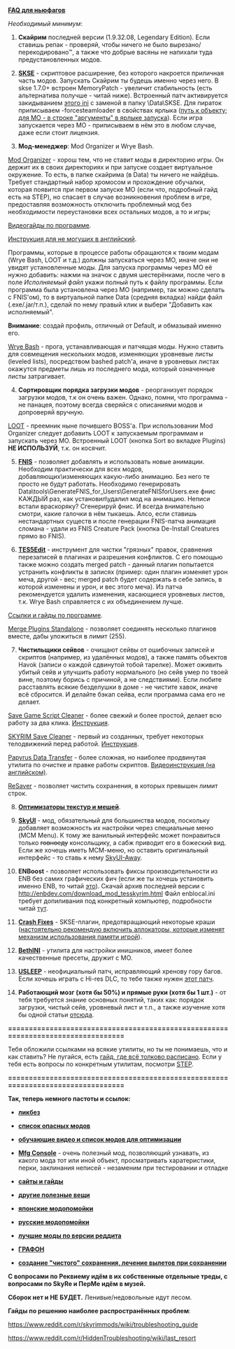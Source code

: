   [**FAQ для ньюфагов**](http://pastebin.com/v0S70qvW)

  *Необходимый минимум*:

1. **Скайрим** последней версии (1.9.32.08, Legendary Edition). Если ставишь репак - проверяй, чтобы ничего не было вырезано/перекодировано™, а также что добрые васяны не напихали туда предустановленных модов.

2. [**SKSE**](http://skse.silverlock.org/) - скриптовое расширение, без которого накроется приличная часть модов. Запускать Скайрим ты будешь именно через него. В skse 1.7.0+ встроен MemoryPatch - увеличит стабильность (есть альтернатива получше - читай ниже). Встроенный патч активируется закидыванием [этого ini](http://www.nexusmods.com/skyrim/mods/51038/?) с заменой в папку \Data\SKSE\. Для пираток приписываем -forcesteamloader в свойствах ярлыка ([путь к объекту; для МО - в строке "аргументы" в ярлыке запуска](http://imgur.com/a/Z8anu)). Если игра запускается через МО - приписываем в нём это в любом случае, даже если стоит лицензия.

3. **Мод-менеджер**: Mod Organizer и Wrye Bash.

  [Mod Organizer](http://www.nexusmods.com/skyrim/mods/1334/?) - хорош тем, что не ставит моды в директорию игры. Он держит их в своих директориях и при запуске создает виртуальное окружение. То есть, в папке скайрима (в Data) ты ничего не найдёшь. Требует стандартный набор хромосом и прохождение обучалки, которая появится при первом запуске МО (если что, подробный гайд есть на STEP), но спасает в случае возникновения проблем в игре, предоставляя возможность отключить проблемный мод без необходимости переустановки всех остальных модов, а то и игры;
  
  [Видеогайды по программе](http://pastebin.com/GHC1aBLK).

  [Инструкция для не могущих в английский](http://gamer-mods.ru/load/tes_v_skyrim/instrumentarij/mod_organizer/59-1-0-2739).

  Программы, которые в процессе работы обращаются к твоим модам (Wrye Bash, LOOT и т.д.) должны запускаться через МО, иначе они не увидят установленные моды. Для запуска программы через МО её нужно добавить: нажми на значок с двумя шестерёнками, после чего в поле *Исполняемый файл* укажи полный путь к файлу программы. Если программа была установлена через МО (например, так можно сделать с FNIS'ом), то в виртуальной папке Data (средняя вкладка) найди файл (.exe/.jar/т.п.), сделай по нему правый клик и выбери "Добавить как исполняемый".

  **Внимание**: создай профиль, отличный от Default, и обмазывай именно его.

  [Wrye Bash](http://skyrim.nexusmods.com/mods/1840/?) - прога, устанавливающая и патчящая моды. Нужно ставить для совмещения нескольких модов, изменяющих уровневые листы (leveled lists), посредством bashed patch'а, иначе в уровневых листах окажутся предметы лишь из последнего мода, который означенные листы затрагивает.

4. **Сортировщик порядка загрузки модов** - реорганизует порядок загрузки модов, т.к он очень важен. Однако, помни, что программа - не панацея, поэтому всегда сверяйся с описаниями модов и допроверяй вручную.

  [LOOT](http://loot.github.io) - преемник ныне почившего BOSS'а. При использовании Mod Organizer следует добавить LOOT к запускаемым программам и запускать через МО. Встроенный LOOT (кнопка Sort во вкладке Plugins) **НЕ ИСПОЛЬЗУЙ**, т.к. он косячит.

5. [**FNIS**](http://www.nexusmods.com/skyrim/mods/11811/?) - позволяет добавлять и использовать новые анимации. Необходим практически для всех модов, добавляющих\изменяющих какую-либо анимацию. Без него те просто не будут работать. Необходимо генерировать Data\tools\GenerateFNIS_for_Users\GenerateFNISforUsers.exe фнис КАЖДЫЙ раз, как установил\удалил мод на анимацию. Неписи встали враскоряку? Сгенерируй фнис. И всегда внимательно смотри, какие галочки в нём тыкаешь. Алсо, если ставишь нестандартных существ и после генерации FNIS-патча анимация сломана - удали из FNIS Creature Pack (кнопка De-Install Creatures прямо во FNIS).

6. [**TES5Edit**](http://www.nexusmods.com/skyrim/mods/25859/?) - инструмент для чистки "грязных" правок, сравнения перезаписей в плагинах и разрешения конфликтов. С его помощью также можно создать merged patch - данный плагин попытается устранить конфликты в записях (пример: один плагин изменяет урон меча, другой - вес; merged patch будет содержать в себе запись, в которой изменены и урон, и вес этого меча). Из патча рекомендуется удалить изменения, касающиеся уровневых листов, т.к. Wrye Bash справляется с их объединением лучше.

  [Ссылки и гайды по программе](http://pastebin.com/raw.php?i=fXaYr3ad).

  [Merge Plugins Standalone](http://www.nexusmods.com/skyrim/mods/69905/?) - позволяет соединять несколько плагинов вместе, дабы уложиться в лимит (255).

7. **Чистильщики сейвов** - очищают сейвы от ошибочных записей и скриптов (например, из удалённых модов), а также память объектов Havok (записи о каждой сдвинутой тобой тарелке). Может оживить убитый сейв и улучшить работу нормального (но сейв умер по твоей вине, поэтому борись с причиной, а не следствиями). Если любите расставлять всякие безделушки в доме - не чистите хавок, иначе всё сбросится. И делайте бэкап сейва, если программа сама его не делает.

  [Save Game Script Cleaner](http://www.nexusmods.com/skyrim/mods/52363/?) - более свежий и более простой, делает всю работу за два клика.
  [Инструкция](http://pastebin.com/raw.php?i=pPvwkDVp).

  [SKYRIM Save Cleaner](http://www.nexusmods.com/skyrim/mods/31724/?) - первый из созданных, требует некоторых телодвижений перед работой.
  [Инструкция](http://pastebin.com/raw.php?i=WcWXpRPB).

  [Papyrus Data Transfer](http://www.nexusmods.com/skyrim/mods/53045/?) - более сложная, но наиболее продвинутая утилита по очистке и правке работы скриптов.
  [Видеоинструкция (на английском)](http://pastebin.com/raw.php?i=BEv5w0Pw).

  [ReSaver](http://www.nexusmods.com/skyrim/mods/76776/?) - позволяет чистить сохранения, в которых превышен лимит строк.

8. [**Оптимизаторы текстур и мешей**](http://pastebin.com/raw.php?i=R9UvUmXd).

9. [**SkyUI**](http://www.nexusmods.com/skyrim/mods/3863/?) - мод, обязательный для большинства модов, поскольку добавляет возможность их настройки через специальные меню (MCM Menu). К тому же ванильный интерфейс может понравиться только ~~говноеду~~ консольщику, а сабж приводит его в божеский вид. Если же хочешь иметь МСМ-меню, но оставить оригинальный интерфейс - то ставь к нему [SkyUI-Away](http://www.nexusmods.com/skyrim/mods/29440/?).

10. **ENBoost** - позволяет использовать фиксы производительности из ENB без самих графических фич (если же ты хочешь установить именно ENB, то читай [это](http://wiki.step-project.com/Guide:ENB)). Скачай архив последней версии с http://enbdev.com/download_mod_tesskyrim.html Файл enblocal.ini требует допиливания под конкретный компьютер, подробности читай [тут](http://wiki.step-project.com/ENBoost).

11. [**Crash Fixes**](http://www.nexusmods.com/skyrim/mods/72725/?) - SKSE-плагин, предотвращающий некоторые краши ([настоятельно рекомендую включить аллокаторы, которые изменят механизм использования памяти игрой](http://pastebin.com/t5ry6eHb)).

12. [**BethINI**](http://www.nexusmods.com/skyrim/mods/69787/?) - утилита для настройки инишников, имеет более качественные пресеты, дружит с МО.

13. [**USLEEP**](http://www.nexusmods.com/skyrim/mods/71214/?) - неофициальный патч, исправляющий хренову гору багов. Если хочешь играть с Hi-res DLC, то тебе также нужен [этот патч](http://www.nexusmods.com/skyrim/mods/31255/?).

14. **Работающий мозг (хотя бы 50%) и прямые руки (хотя бы 1 шт.)** - от тебя требуется знание основных понятий, таких как: порядок загрузки, чистый сейв, уровневый лист и т.п., а также изучение хотя бы одной статьи [отсюда](http://wiki.tesnexus.com/index.php/Category:Elder_Scrolls_-_Installing_mods).

**=================================================================================**

  Тебя обложили ссылками на всякие утилиты, но ты не понимаешь, что и как ставить? Не пугайся, есть [гайд, где всё толково расписано](http://www.nexusmods.com/skyrim/mods/74427/?). Если у тебя есть вопросы по конкретным утилитам, посмотри [STEP](http://wiki.step-project.com/Main_Page). 

**=================================================================================**

**Так, теперь немного пастоты и ссылок:**

+ [**ликбез**](http://pastebin.com/R6nqTUB9)

+ [**список опасных модов**](https://www.reddit.com/r/skyrimmods/wiki/dangerous_mods_masterlist)

+ [**обучающие видео и список модов для оптимизации**](https://docs.google.com/document/d/15JX4Fygvc6bjve2EtCoOI_CBXqiqivR-R3mp5kX4iBI/)

+ [**Mfg Console**](http://www.nexusmods.com/skyrim/mods/44596/?) - очень полезный мод, позволяющий узнавать, из какого мода тот или иной объект, просматривать харатеристики, перки, заклинания неписей - незаменим при тестировании и отладке

+ [**сайты и гайды**](http://pastebin.com/pPnEPNY0)

+ [**другие полезные вещи**](http://pastebin.com/raw.php?i=QwRgTpef)

+ [**японские модопомойки**](http://pastebin.com/raw.php?i=Py10ybAZ)

+ [**русские модопомойки**](http://pastebin.com/raw.php?i=ifj88p97)

+ [**лучшие моды по версии реддита**](https://www.reddit.com/r/skyrimmods/wiki/best_mods_for)

+ [**ГРАФОН**](http://pastebin.com/TtA2r58E)

+ [**создание "чистого" сохранения, лечение вылетов при сохранении**](http://pastebin.com/GcwxuRDT)


**С вопросами по Реквиему идём в их собственные отдельные треды, с вопросами по SkyRe и ПерМе идём в музей.**

**Сборок нет и НЕ БУДЕТ.** Ленивые/недовольные идут лесом.

**Гайды по решению наиболее распространённых проблем**:

https://www.reddit.com/r/skyrimmods/wiki/troubleshooting_guide

https://www.reddit.com/r/HiddenTroubleshooting/wiki/last_resort
